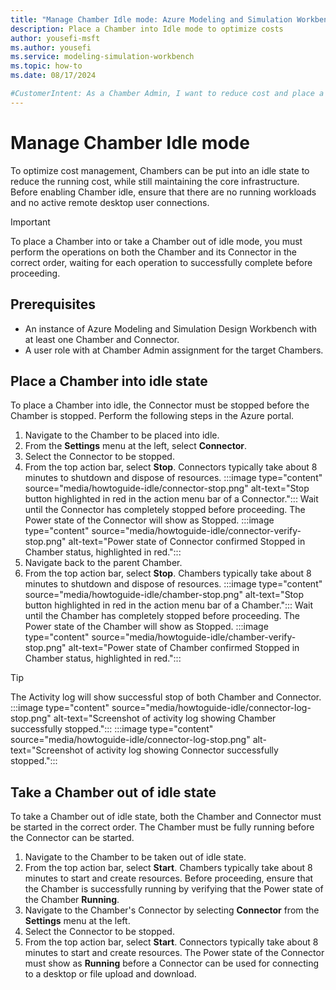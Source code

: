 ```yaml
---
title: "Manage Chamber Idle mode: Azure Modeling and Simulation Workbench"
description: Place a Chamber into Idle mode to optimize costs
author: yousefi-msft
ms.author: yousefi
ms.service: modeling-simulation-workbench
ms.topic: how-to
ms.date: 08/17/2024

#CustomerIntent: As a Chamber Admin, I want to reduce cost and place a Chamber into Idle mode.
---
```

# Manage Chamber Idle mode

To optimize cost management, Chambers can be put into an idle state to reduce the running cost, while still maintaining the core infrastructure. Before enabling Chamber idle, ensure that there are no running workloads and no active remote desktop user connections.

> [!IMPORTANT]
> To place a Chamber into or take a Chamber out of idle mode, you must perform the operations on both the Chamber and its Connector in the correct order, waiting for each operation to successfully complete before proceeding.

## Prerequisites

* An instance of Azure Modeling and Simulation Design Workbench with at least one Chamber and Connector.
* A user role with at Chamber Admin assignment for the target Chambers.

## Place a Chamber into idle state

To place a Chamber into idle, the Connector must be stopped before the Chamber is stopped. Perform the following steps in the Azure portal.

1. Navigate to the Chamber to be placed into idle.
1. From the **Settings** menu at the left, select **Connector**.
1. Select the Connector to be stopped.
1. From the top action bar, select **Stop**. Connectors typically take about 8 minutes to shutdown and dispose of resources.  :::image type="content" source="media/howtoguide-idle/connector-stop.png" alt-text="Stop button highlighted in red in the action menu bar of a Connector.":::  Wait until the Connector has completely stopped before proceeding. The Power state of the Connector will show as Stopped. :::image type="content" source="media/howtoguide-idle/connector-verify-stop.png" alt-text="Power state of Connector confirmed Stopped in Chamber status, highlighted in red.":::
1. Navigate back to the parent Chamber.
1. From the top action bar, select **Stop**. Chambers typically take about 8 minutes to shutdown and dispose of resources. :::image type="content" source="media/howtoguide-idle/chamber-stop.png" alt-text="Stop button highlighted in red in the action menu bar of a Chamber.":::  Wait until the Chamber has completely stopped before proceeding. The Power state of the Chamber will show as Stopped. :::image type="content" source="media/howtoguide-idle/chamber-verify-stop.png" alt-text="Power state of Chamber confirmed Stopped in Chamber status, highlighted in red.":::

> [!TIP]
> The Activity log will show successful stop of both Chamber and Connector. :::image type="content" source="media/howtoguide-idle/connector-log-stop.png" alt-text="Screenshot of activity log showing Chamber successfully stopped."::: :::image type="content" source="media/howtoguide-idle/connector-log-stop.png" alt-text="Screenshot of activity log showing Connector successfully stopped.":::

## Take a Chamber out of idle state

To take a Chamber out of idle state, both the Chamber and Connector must be started in the correct order. The Chamber must be fully running before the Connector can be started.

1. Navigate to the Chamber to be taken out of idle state.
1. From the top action bar, select **Start**. Chambers typically take about 8 minutes to start and create resources. Before proceeding, ensure that the Chamber is successfully running by verifying that the Power state of the Chamber **Running**.
1. Navigate to the Chamber's Connector by selecting **Connector** from the **Settings** menu at the left.
1. Select the Connector to be stopped.
1. From the top action bar, select **Start**. Connectors typically take about 8 minutes to start and create resources. The Power state of the Connector must show as **Running** before a Connector can be used for connecting to a desktop or file upload and download.
